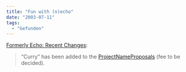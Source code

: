 ```yaml
---
title: "Fun with (n)echo"
date: "2003-07-11"
tags:
  - "Gefunden"
---
```


[Formerly Echo: Recent Changes](http://danja.typepad.com/fecho/2003/07/recent_changes_1.html "Formerly Echo: Recent Changes"):

> “Curry” has been added to the [ProjectNameProposals](http://www.intertwingly.net/wiki/pie/ProjectNameProposals "Sam Ruby's Wiki") (fee to be decided).
